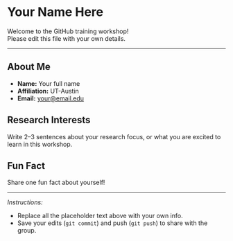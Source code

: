 # Your Name Here

Welcome to the GitHub training workshop!  
Please edit this file with your own details.

---

## About Me
- **Name:** Your full name  
- **Affiliation:** UT-Austin
- **Email:** your@email.edu  

## Research Interests
Write 2–3 sentences about your research focus, or what you are excited to learn in this workshop.  

## Fun Fact
Share one fun fact about yourself!  

---

*Instructions:*  
- Replace all the placeholder text above with your own info.  
- Save your edits (`git commit`) and push (`git push`) to share with the group.  
